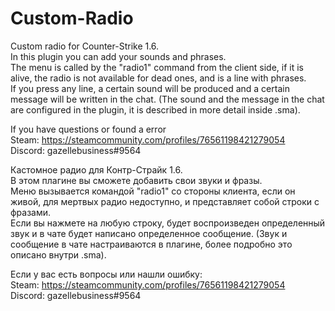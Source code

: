 # Custom-Radio
Custom radio for Counter-Strike 1.6.  
In this plugin you can add your sounds and phrases.  
The menu is called by the "radio1" command from the client side, if it is alive, the radio is not available for dead ones, and is a line with phrases.  
If you press any line, a certain sound will be produced and a certain message will be written in the chat. (The sound and the message in the chat are configured in the plugin, it is described in more detail inside .sma).  
  
If you have questions or found a error  
Steam: https://steamcommunity.com/profiles/76561198421279054  
Discord: gazellebusiness#9564


Кастомное радио для Контр-Страйк 1.6.  
В этом плагине вы сможете добавить свои звуки и фразы.  
Меню вызывается командой "radio1" со стороны клиента, если он живой, для мертвых радио недоступно, и представляет собой строки с фразами.  
Если вы нажмете на любую строку, будет воспроизведен определенный звук и в чате будет написано определенное сообщение. (Звук и сообщение в чате настраиваются в плагине, более подробно это описано внутри .sma).  
  
Если у вас есть вопросы или нашли ошибку:  
Steam: https://steamcommunity.com/profiles/76561198421279054  
Discord: gazellebusiness#9564
